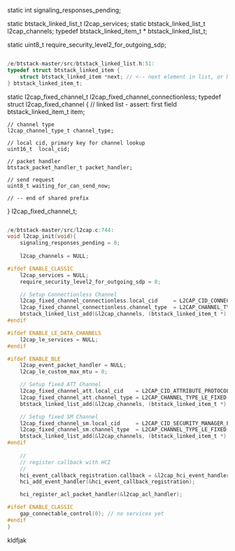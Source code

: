 
static int signaling_responses_pending;

static btstack_linked_list_t l2cap_services;
static btstack_linked_list_t l2cap_channels;
typedef btstack_linked_item_t * btstack_linked_list_t;

static uint8_t require_security_level2_for_outgoing_sdp;

```c

/e/btstack-master/src/btstack_linked_list.h:51:
typedef struct btstack_linked_item {
    struct btstack_linked_item *next; // <-- next element in list, or NULL
} btstack_linked_item_t;

```


static l2cap_fixed_channel_t l2cap_fixed_channel_connectionless;
 typedef struct l2cap_fixed_channel {
    // linked list - assert: first field
    btstack_linked_item_t    item;
    
    // channel type
    l2cap_channel_type_t channel_type;

    // local cid, primary key for channel lookup
    uint16_t  local_cid;

    // packet handler
    btstack_packet_handler_t packet_handler;

    // send request
    uint8_t waiting_for_can_send_now;

    // -- end of shared prefix

} l2cap_fixed_channel_t;
 

```c

/e/btstack-master/src/l2cap.c:744:
void l2cap_init(void){
    signaling_responses_pending = 0;
    
    l2cap_channels = NULL;

#ifdef ENABLE_CLASSIC
    l2cap_services = NULL;
    require_security_level2_for_outgoing_sdp = 0;

    // Setup Connectionless Channel
    l2cap_fixed_channel_connectionless.local_cid     = L2CAP_CID_CONNECTIONLESS_CHANNEL;
    l2cap_fixed_channel_connectionless.channel_type  = L2CAP_CHANNEL_TYPE_CONNECTIONLESS;
    btstack_linked_list_add(&l2cap_channels, (btstack_linked_item_t *) &l2cap_fixed_channel_connectionless);
#endif

#ifdef ENABLE_LE_DATA_CHANNELS
    l2cap_le_services = NULL;
#endif

#ifdef ENABLE_BLE
    l2cap_event_packet_handler = NULL;
    l2cap_le_custom_max_mtu = 0;

    // Setup fixed ATT Channel
    l2cap_fixed_channel_att.local_cid    = L2CAP_CID_ATTRIBUTE_PROTOCOL;
    l2cap_fixed_channel_att.channel_type = L2CAP_CHANNEL_TYPE_LE_FIXED;
    btstack_linked_list_add(&l2cap_channels, (btstack_linked_item_t *) &l2cap_fixed_channel_att);

    // Setup fixed SM Channel
    l2cap_fixed_channel_sm.local_cid     = L2CAP_CID_SECURITY_MANAGER_PROTOCOL;
    l2cap_fixed_channel_sm.channel_type  = L2CAP_CHANNEL_TYPE_LE_FIXED;
    btstack_linked_list_add(&l2cap_channels, (btstack_linked_item_t *) &l2cap_fixed_channel_sm);
#endif
    
    // 
    // register callback with HCI
    //
    hci_event_callback_registration.callback = &l2cap_hci_event_handler;
    hci_add_event_handler(&hci_event_callback_registration);

    hci_register_acl_packet_handler(&l2cap_acl_handler);

#ifdef ENABLE_CLASSIC
    gap_connectable_control(0); // no services yet
#endif
}

```

kldfjak














